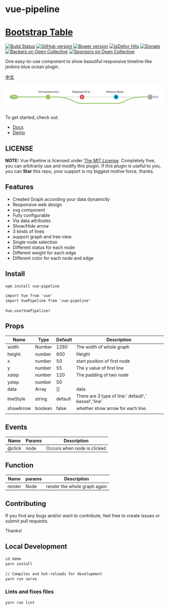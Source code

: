 # vue-pipeline

# [Bootstrap Table](https://bootstrap-table.com)

[![Build Status](https://travis-ci.org/wenzhixin/bootstrap-table.svg)](https://travis-ci.org/wenzhixin/bootstrap-table)
[![GitHub version](https://badge.fury.io/gh/wenzhixin%2Fbootstrap-table.svg)](http://badge.fury.io/gh/wenzhixin%2Fbootstrap-table)
[![Bower version](https://badge.fury.io/bo/bootstrap-table.svg)](http://badge.fury.io/bo/bootstrap-table)
[![jsDelivr Hits](https://data.jsdelivr.com/v1/package/npm/bootstrap-table/badge?style=rounded)](https://www.jsdelivr.com/package/npm/bootstrap-table)
[![Donate](https://www.paypalobjects.com/en_US/i/btn/btn_donateCC_LG.gif)](https://www.paypal.com/cgi-bin/webscr?cmd=_s-xclick&hosted_button_id=ZDHP676FQDUT6)
[![Backers on Open Collective](https://opencollective.com/bootstrap-table/backers/badge.svg)](#backers)
[![Sponsors on Open Collective](https://opencollective.com/bootstrap-table/sponsors/badge.svg)](#sponsors)

One easy-to-use component to show beautiful responsive timeline like jenkins blue ocean plugin.

[中文](/doc/cn.md)

![sample](./resources/sample.png)

To get started, check out:

* [Docs](https://bootstrap-table.com)
* [Demo]()


## LICENSE

**NOTE:** Vue Pipeline is licensed under [The MIT License](https://github.com/jinfang134/vue-pipeline/blob/master/LICENSE). Completely free, you can arbitrarily use and modify this plugin. If this plugin is useful to you, you can **Star** this repo, your support is my biggest motive force, thanks.


## Features

* Created Graph according your data dynamiclly
* Responsive web design
* svg component
* Fully configurable
* Via data attributes
* Show/Hide arrow
* 3 kinds of lines
* support graph and tree view
* Single node selection
* Different status for each node
* Different weight for each edge
* Different color for each node and edge


## Install

```
npm install vue-pipeline
```

```
import Vue from 'vue'
import VuePipeline from 'vue-pipeline'

Vue.use(VuePipeline)

```

## Props

| Name      | Type    | Default | Description                                          |
| --------- | ------- | ------- | ---------------------------------------------------- |
| width     | Number  | 1280    | The width of whole graph                             |
| height    | number  | 600     | Height                                               |
| x         | number  | 50      | start position of first node                         |
| y         | number  | 55      | The y value of first line                            |
| xstep     | number  | 120     | The padding of two node                              |
| ystep     | number  | 50      |                                                      |
| data      | Array   | []      | data                                                 |
| lineStyle | string  | default | There are 3 type of line:' default',' bessel','line' |
| showArrow | boolean | false   | whether show arrow for each line.                    |
|           |         |         |                                                      |

## Events

| Name   | Params | Description                 |
| ------ | ------ | --------------------------- |
| @click | node   | Occurs when node is clicked |

## Function 

| Name   | params | Description                  |
| ------ | ------ | ---------------------------- |
| render | Node   | render the whole graph again |




## Contributing

If you find any bugs and/or want to contribute, feel free to create issues or submit pull requests.

Thanks!

## Local Development
```
cd demo
yarn install

// Compiles and hot-reloads for development
yarn run serve
```


### Lints and fixes files
```
yarn run lint
```
